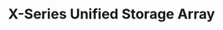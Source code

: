 ---
title: "X-Series Unified Storage Array"
linkTitle: "X-Series"
description: "Articles describing the [TrueNAS X-Series](https://www.truenas.com/x-series/) Unified Storage Array from iXsystems, with installation and upgrade procedures."
weight: 30
---